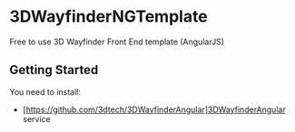 # 3DWayfinderNGTemplate
Free to use 3D Wayfinder Front End template (AngularJS)

## Getting Started

You need to install:

* [https://github.com/3dtech/3DWayfinderAngular]3DWayfinderAngular service
